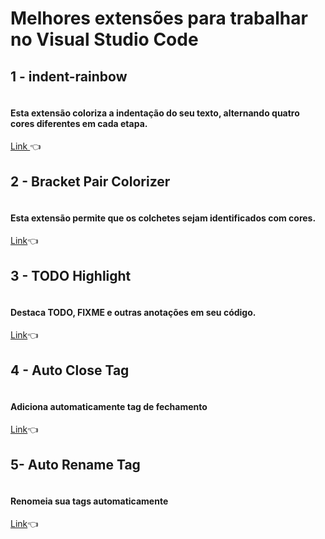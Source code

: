 <h1>Melhores extensões para trabalhar no Visual Studio Code</h1>

<h2>1 - indent-rainbow</h2>
<img src="https://raw.githubusercontent.com/oderwat/vscode-indent-rainbow/master/assets/example.png" alt="">
<h4>Esta extensão coloriza a indentação do seu texto, alternando quatro cores diferentes em cada etapa.</h4>
<a target="_blank" href="https://marketplace.visualstudio.com/items?itemName=oderwat.indent-rainbow">Link </a>👈

<h2>2 - Bracket Pair Colorizer</h2>
<img src="https://github.com/CoenraadS/BracketPair/raw/master/images/example.png" alt="">
<h4>Esta extensão permite que os colchetes sejam identificados com cores.</h4>
<a target="_blank"  href="https://marketplace.visualstudio.com/items?itemName=CoenraadS.bracket-pair-colorizer">Link</a>👈

<h2>3 - TODO Highlight</h2>
<img src="https://www.rtancman.com.br/img/posts/2018/11/vscode/vscode-TODOHighlight.png" alt="">
<h4>Destaca TODO, FIXME e outras anotações em seu código.</h4>
<a target="_blank" href="https://marketplace.visualstudio.com/items?itemName=wayou.vscode-todo-highlight">Link</a>👈

<h2>4 - Auto Close Tag</h2>
<img src="https://www.rtancman.com.br/img/posts/2018/11/vscode/auto_close_tags_usage.gif" alt="">
<h4>Adiciona automaticamente tag de fechamento</h4>
<a target="_blank" href="https://marketplace.visualstudio.com/items?itemName=formulahendry.auto-close-tag">Link</a>👈

<h2>5- Auto Rename Tag</h2>
<img src="https://github.com/formulahendry/vscode-auto-rename-tag/raw/master/images/usage.gif" alt="">
<h4>Renomeia sua tags automaticamente</h4>
<a target="_black" href="https://marketplace.visualstudio.com/items?itemName=formulahendry.auto-rename-tag">Link</a>👈
